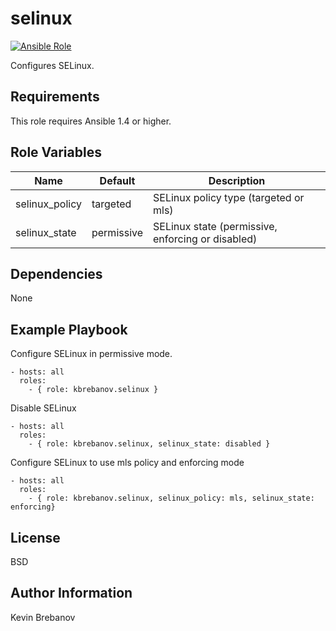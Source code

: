 selinux
=======

[![Ansible Role](https://img.shields.io/ansible/role/3289.svg)](https://galaxy.ansible.com/list#/roles/3289)

Configures SELinux.

Requirements
------------

This role requires Ansible 1.4 or higher.

Role Variables
--------------

| Name           | Default    | Description                                       |
|----------------|------------|---------------------------------------------------|
| selinux_policy | targeted   | SELinux policy type (targeted or mls)             |
| selinux_state  | permissive | SELinux state (permissive, enforcing or disabled) |

Dependencies
------------

None

Example Playbook
----------------

Configure SELinux in permissive mode.
```
- hosts: all
  roles:
    - { role: kbrebanov.selinux }
```

Disable SELinux
```
- hosts: all
  roles:
    - { role: kbrebanov.selinux, selinux_state: disabled }
```

Configure SELinux to use mls policy and enforcing mode
```
- hosts: all
  roles:
    - { role: kbrebanov.selinux, selinux_policy: mls, selinux_state: enforcing}
```

License
-------

BSD

Author Information
------------------

Kevin Brebanov
